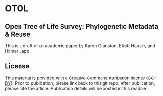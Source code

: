 OTOL
====

## Open Tree of Life Survey: Phylogenetic Metadata & Reuse
This is a draft of an academic paper by Karen Cranston, Elliott Hauser, and Hilmar Lapp.

## License
This material is provided with a Creative Commons Attribution license ([CC-BY](http://creativecommons.org/licenses/by/2.0/)).  Prior to publication, please link back to this git repo.  After publication, please cite the article.  Publication details will be posted in this readme.
